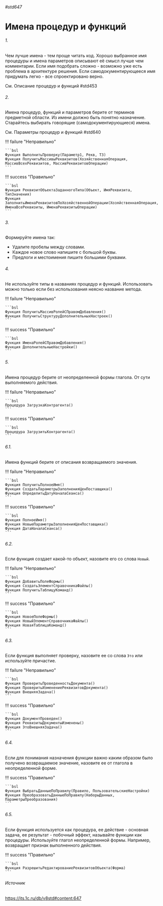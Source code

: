 ###### #std647

# Имена процедур и функций

###### 1.

Чем лучше имена - тем проще читать код. Хорошо выбранное имя процедуры и имена параметров описывают её смысл лучше чем комментарии. Если имя подобрать сложно - возможно уже есть проблема в архитектуре решения. Если самодокументирующееся имя придумать легко - все спроектировано верно.

См. Описание процедур и функций #std453

###### 2.

Имена процедур, функций и параметров берите от терминов предметной области. Из имени должно быть понятно назначение. Старайтесь выбирать говорящие (самодокументирующиеся) имена.

См. Параметры процедур и функций #std640

!!! failure "Неправильно"

    ```bsl
    Функция ВыполнитьПроверку(Параметр1, Рекв, ТЗ)
    Функция ПолучитьМассивыРеквизитов(ХозяйственнаяОперация, МассивВсехРеквизитов, МассивРеквизитовОперации)
    ```

!!! success "Правильно"

    ```bsl
    Функция РеквизитОбъектаЗаданногоТипа(Объект, ИмяРеквизита, ТипЗначения)
    Функция ЗаполнитьИменаРеквизитовПоХозяйственнойОперации(ХозяйственнаяОперация, ИменаВсеРеквизиты, ИменаРеквизитыОперации)
    ```

###### 3.

Формируйте имена так:

- Удалите пробелы между словами.
- Каждое новое слово напишите с большой буквы.
- Предлоги и местоимения пишите большими буквами.

###### 4.

Не используйте типы в названиях процедур и функций. Использовать можно только если без использования неясно название метода.

!!! failure "Неправильно"

    ```bsl
    Функция ПолучитьМассивРолейСПравомДобавления()
    Функция ПолучитьСтруктуруДополнительныхНастроек()
    ```

!!! success "Правильно"

    ```bsl
    Функция ИменаРолейСПравомДобавления()
    Функция ДополнительныеНастройки()
    ```

###### 5.

Имена процедур берите от неопределенной формы глагола. От сути выполняемого действия.

!!! failure "Неправильно"

    ```bsl
    Процедура ЗагрузкаКонтрагента()
    ```

!!! success "Правильно"

    ```bsl
    Процедура ЗагрузитьКонтрагента()
    ```

###### 6.1.

Имена функций берите от описания возвращаемого значения.

!!! failure "Неправильно"

    ```bsl
    Функция ПолучитьПолноеИмя() 
    Функция СоздатьПараметрыЗаполненияЦенПоставщика() 
    Функция ОпределитьДатуНачалаСеанса()
    ```

!!! success "Правильно"

    ```bsl
    Функция ПолноеИмя() 
    Функция НовыеПараметрыЗаполненияЦенПоставщика() 
    Функция ДатаНачалаСеанса()
    ```

###### 6.2.

Если функция создает какой-то объект, назовите его со слова `Новый`.

!!! failure "Неправильно"

    ```bsl
    Функция ДобавитьПолеФормы()
    Функция СоздатьЭлементСправочникаФайлы()
    Функция ПолучитьТаблицуКоманд()
    ```

!!! success "Правильно"

    ```bsl
    Функция НовоеПолеФормы() 
    Функция НовыйЭлементСправочникаФайлы()
    Функция НоваяТаблицаКоманд()
    ```

###### 6.3.

Если функция выполняет проверку, назовите ее со слова `Это` или используйте причастие.

!!! failure "Неправильно"

    ```bsl
    Функция ПроверитьПроведенностьДокумента()
    Функция ПроверитьИзменениеРеквизитовДокумента()
    Функция ВнешняяЗадача()
    ```

!!! success "Правильно"

    ```bsl
    Функция ДокументПроведен()
    Функция РеквизитыДокументыИзменены()
    Функция ЭтоВнешняяЗадача()
    ```

###### 6.4.

Если для понимания назначения функции важно каким образом было получено возвращаемое значение, назовите ее от глагола в неопределенной форме.

!!! success "Правильно"

    ```bsl
    Функция ВыбратьДанныеПоПравилу(Правило, ПользовательскиеНастройки)
    Функция ПреобразоватьДанныеПоПравилу(НаборыДанных, ПараметрыПреобразования)
    ```

###### 6.5.

Если функция используется как процедура, ее действие - основная задача, ее результат - побочный эффект, называйте функции как процедуры. Используйте глагол неопределенной формы. Например, возвращает признак выполненного действия.

!!! success "Правильно"

    ```bsl
    Функция РазрешитьРедактированиеРеквизитовОбъекта(Форма) 
    ```

###### Источник

https://its.1c.ru/db/v8std#content:647
